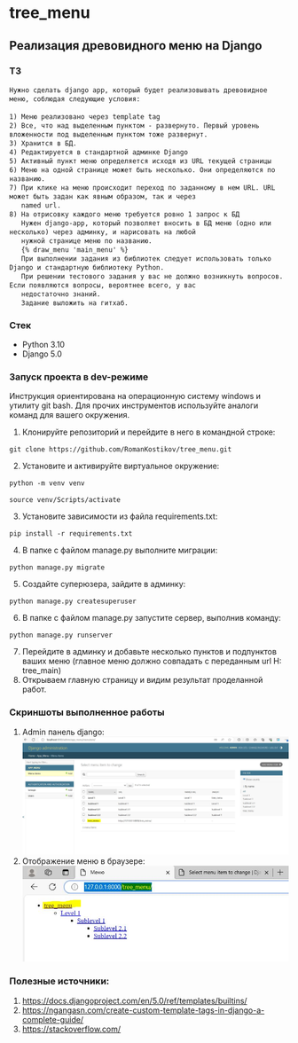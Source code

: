 # tree_menu

## Реализация древовидного меню на Django

### ТЗ

```
Нужно сделать django app, который будет реализовывать древовидное меню, соблюдая следующие условия:

1) Меню реализовано через template tag
2) Все, что над выделенным пунктом - развернуто. Первый уровень вложенности под выделенным пунктом тоже развернут.
3) Хранится в БД.
4) Редактируется в стандартной админке Django
5) Активный пункт меню определяется исходя из URL текущей страницы
6) Меню на одной странице может быть несколько. Они определяются по названию.
7) При клике на меню происходит переход по заданному в нем URL. URL может быть задан как явным образом, так и через
   named url.
8) На отрисовку каждого меню требуется ровно 1 запрос к БД
   Нужен django-app, который позволяет вносить в БД меню (одно или несколько) через админку, и нарисовать на любой
   нужной странице меню по названию.
   {% draw_menu 'main_menu' %}
   При выполнении задания из библиотек следует использовать только Django и стандартную библиотеку Python.
   При решении тестового задания у вас не должно возникнуть вопросов. Если появляются вопросы, вероятнее всего, у вас
   недостаточно знаний.
   Задание выложить на гитхаб.
```

### Стек

- Python 3.10
- Django 5.0

### Запуск проекта в dev-режиме

Инструкция ориентирована на операционную систему windows и утилиту git bash.
Для прочих инструментов используйте аналоги команд для вашего окружения.

1. Клонируйте репозиторий и перейдите в него в командной строке:

```
git clone https://github.com/RomanKostikov/tree_menu.git
```

2. Установите и активируйте виртуальное окружение:

```
python -m venv venv
```

```
source venv/Scripts/activate
```

3. Установите зависимости из файла requirements.txt:

```
pip install -r requirements.txt
```

4. В папке с файлом manage.py выполните миграции:

```
python manage.py migrate
```

5. Создайте суперюзера, зайдите в админку:

```
python manage.py createsuperuser
```

6. В папке с файлом manage.py запустите сервер, выполнив команду:

```
python manage.py runserver
```

7. Перейдите в админку и добавьте несколько пунктов и подпунктов ваших меню
   (главное меню должно совпадать с переданным url Н: tree_main)
8. Открываем главную страницу и видим результат проделанной работ.

### Скриншоты выполненное работы

1. Admin панель django:
   ![1](img/1.JPG)
2. Отображение меню в браузере:
   ![2](img/2.JPG)

### Полезные источники:

1. https://docs.djangoproject.com/en/5.0/ref/templates/builtins/
2. https://ngangasn.com/create-custom-template-tags-in-django-a-complete-guide/
3. https://stackoverflow.com/